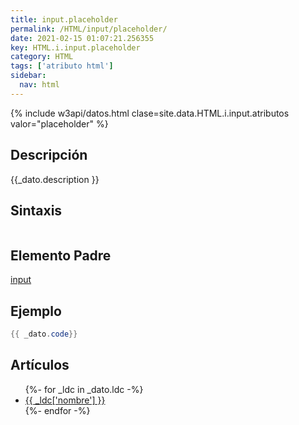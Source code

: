 ```yaml
---
title: input.placeholder
permalink: /HTML/input/placeholder/
date: 2021-02-15 01:07:21.256355
key: HTML.i.input.placeholder
category: HTML
tags: ['atributo html']
sidebar: 
  nav: html
---
```


{% include w3api/datos.html clase=site.data.HTML.i.input.atributos valor="placeholder" %}

## Descripción
{{_dato.description }}

## Sintaxis
~~~html
~~~

## Elemento Padre
[input](/HTML/input/)

## Ejemplo
~~~java
{{ _dato.code}}
~~~

## Artículos
<ul>
{%- for _ldc in _dato.ldc -%}
   <li>
       <a href="{{_ldc['url'] }}">{{ _ldc['nombre'] }}</a>
   </li>
{%- endfor -%}
</ul>
